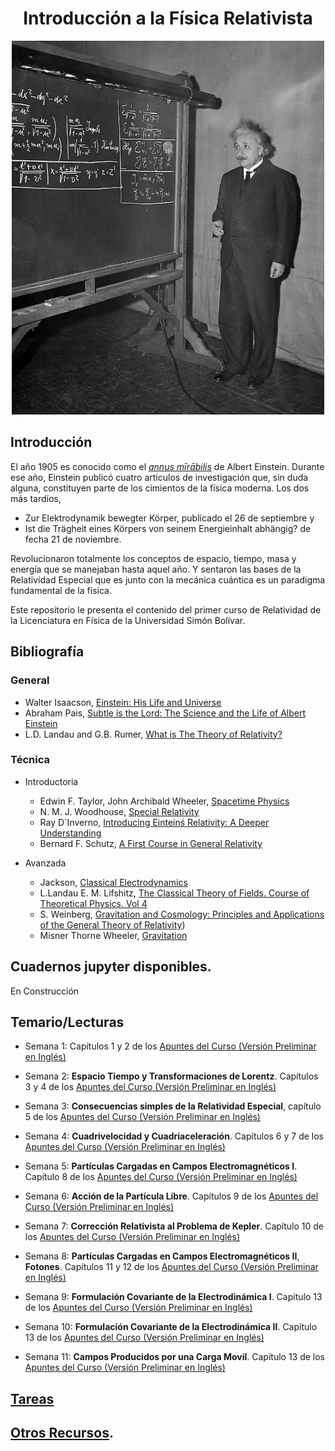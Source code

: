 <H1 style="text-align: center;">Introducción a la Física Relativista</H1>


<p align="center">
  <img src="PICS/Einstein_1.png" width="500" title="hover text">
 
</p>

## Introducción

El año 1905 es conocido como el [*annus mīrābilis*](https://en.wikipedia.org/wiki/Annus_mirabilis_papers) de Albert Einstein.  Durante ese año, Einstein publicó cuatro artículos de investigación que, sin duda alguna, constituyen parte de los cimientos de la física moderna. Los dos más tardíos,

* Zur Elektrodynamik bewegter Körper, publicado el 26 de septiembre y  
* Ist die Trägheit eines Körpers von seinem Energieinhalt abhängig? de fecha 21 de noviembre.

Revolucionaron totalmente los conceptos de espacio, tiempo, masa y energía que se manejaban hasta aquel año. Y sentaron las bases de la Relatividad Especial que es junto con la mecánica cuántica es un paradigma fundamental de la física.

Este repositorio le presenta el contenido del primer curso de Relatividad de la Licenciatura en Física de la Universidad Simón Bolívar. 



## Bibliografía

### General

* Walter Isaacson, [Einstein: His Life and Universe](https://books.google.com.co/books/about/Einstein.html?id=d2WZDgAAQBAJ&redir_esc=y)
* Abraham Pais, [Subtle is the Lord: The Science and the Life of Albert Einstein](https://books.google.com.co/books?id=0QYTDAAAQBAJ&printsec=frontcover&dq=pais+subtle+is+the+lord&hl=en&sa=X&redir_esc=y#v=onepage&q=pais%20subtle%20is%20the%20lord&f=false)
* L.D. Landau and G.B. Rumer, [What is The Theory of Relativity?](https://archive.org/details/WhatIsTheTheoryOfRelativity)

### Técnica

* Introductoria

  * Edwin F. Taylor, John Archibald Wheeler, [Spacetime Physics](https://ia800503.us.archive.org/22/items/SpacetimePhysicsIntroductionToSpecialRelativityTaylorWheelerPDF/Spacetime%20Physics%20-%20Introduction%20to%20Special%20Relativity%20%5BTaylor-Wheeler%5DPDF.pdf)
  * N. M. J. Woodhouse, [Special Relativity](https://archive.org/details/specialrelativit0000wood)
  * Ray D´Inverno, [Introducing Einteinś Relativity: A Deeper Understanding](https://books.google.com.co/books?id=oCtzzgEACAAJ&dq=ray+d%C3%ADnverno+relativity&hl=en&sa=X&ved=2ahUKEwjWn9at9Nj6AhXZTjABHSwjB1QQ6AF6BAgMEAI)
  * Bernard F. Schutz, [A First Course in General Relativity](https://archive.org/details/AFirstCourseInGeneralRelativityB.Schutz)

* Avanzada

  * Jackson, [Classical Electrodynamics](https://archive.org/details/john-david-jackson-classical-electrodynamics-wiley-1999/mode/2up)
  * L.Landau E. M. Lifshitz, [The Classical Theory of Fields. Course of Theoretical Physics. Vol 4](https://archive.org/details/landau-and-lifshitz-physics-textbooks-series/Vol%208%20-%20Landau%2C%20Lifshitz%20-%20Electrodynamics%20Of%20Continuous%20Media%20%282ed%2C%201984%29/)
  * S. Weinberg, [Gravitation and Cosmology: Principles and Applications of the General Theory of Relativity](https://archive.org/details/WeinbergS.GravitationAndCosmology..PrinciplesAndApplicationsOfTheGeneralTheoryOf))
  * Misner Thorne Wheeler, [Gravitation](https://archive.org/details/GravitationMisnerThorneWheeler/page/n581/mode/2up)
    

  
    
## Cuadernos jupyter disponibles.

En Construcción 
 

## Temario/Lecturas

* Semana 1: Capítulos 1 y 2 de los [Apuntes del Curso (Versión Preliminar en Inglés)](lectures/Relativity_I.pdf)

* Semana 2: **Espacio Tiempo y Transformaciones de Lorentz**. Capítulos 3 y 4 de los [Apuntes del Curso (Versión Preliminar en Inglés)](lectures/Relativity_I.pdf)

* Semana 3: **Consecuencias simples de la Relatividad Especial**, capítulo 5 de los [Apuntes del Curso (Versión Preliminar en Inglés)](lectures/Relativity_I.pdf)

* Semana 4: **Cuadrivelocidad y Cuadriaceleración**.  Capítulos 6 y 7 de los [Apuntes del Curso (Versión Preliminar en Inglés)](lectures/Relativity_I.pdf)

* Semana 5: **Partículas Cargadas en Campos Electromagnéticos I**.  Capítulo 8 de los [Apuntes del Curso (Versión Preliminar en Inglés)](lectures/Relativity_I.pdf)

* Semana 6: **Acción de la Partícula Libre**.  Capítulos 9 de los [Apuntes del Curso (Versión Preliminar en Inglés)](lectures/Relativity_I.pdf)

* Semana 7: **Corrección Relativista al Problema de Kepler**.  Capítulo 10 de los [Apuntes del Curso (Versión Preliminar en Inglés)](lectures/Relativity_I.pdf)
  
* Semana 8: **Partículas Cargadas en Campos Electromagnéticos II**, **Fotones**.  Capítulos 11 y 12 de los [Apuntes del Curso (Versión Preliminar en Inglés)](lectures/Relativity_I.pdf)

* Semana 9: **Formulación Covariante de la Electrodinámica I**.  Capítulo  13 de los [Apuntes del Curso (Versión Preliminar en Inglés)](lectures/Relativity_I.pdf)

* Semana 10: **Formulación Covariante de la Electrodinámica II**.  Capítulo  13 de los [Apuntes del Curso (Versión Preliminar en Inglés)](lectures/Relativity_I.pdf)

* Semana 11: **Campos Producidos por una Carga Movil**. Capítulo  13 de los [Apuntes del Curso (Versión Preliminar en Inglés)](lectures/Relativity_I.pdf)



## [Tareas](Tareas/Tareas.md)

  
## [Otros Recursos](Recursos/Resources.md).

